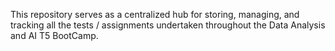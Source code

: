 This repository serves as a centralized hub for storing, managing, and tracking all the tests / assignments undertaken throughout the Data Analysis and AI T5 BootCamp.
